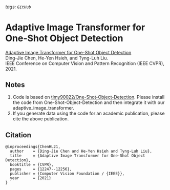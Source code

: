 ###### tags: `GitHub`
# Adaptive Image Transformer for One-Shot Object Detection
[Adaptive Image Transformer for One-Shot Object Detection](https://openaccess.thecvf.com/content/CVPR2021/papers/Chen_Adaptive_Image_Transformer_for_One-Shot_Object_Detection_CVPR_2021_paper.pdf)  
Ding-Jie Chen, He-Yen Hsieh, and Tyng-Luh Liu.  
IEEE Conference on Computer Vision and Pattern Recognition (IEEE CVPR), 2021.


## Notes
1. Code is based on [timy90022/One-Shot-Object-Detection](https://github.com/timy90022/One-Shot-Object-Detection). Please install the code from One-Shot-Object-Detection and then integrate it with our adaptive_image_transformer.
2. If you generate data using the code for an academic publication, please cite the above publication.





## Citation
```
@inproceedings{ChenHL21,
  author    = {Ding-Jie Chen and He-Yen Hsieh and Tyng-Luh Liu},
  title     = {Adaptive Image Transformer for One-Shot Object Detection},
  booktitle = {CVPR},
  pages     = {12247--12256},
  publisher = {Computer Vision Foundation / {IEEE}},
  year      = {2021}
}
```

